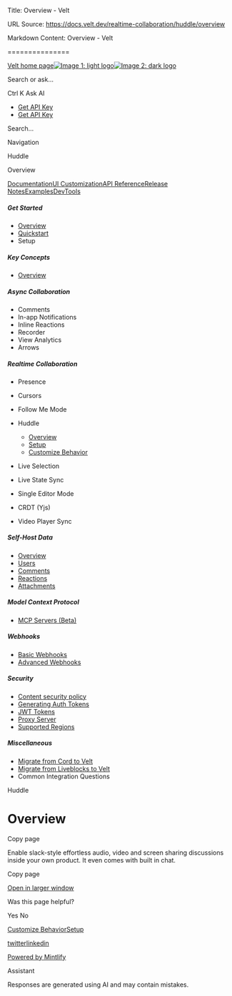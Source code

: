 Title: Overview - Velt

URL Source: https://docs.velt.dev/realtime-collaboration/huddle/overview

Markdown Content:
Overview - Velt

===============

[Velt home page![Image 1: light logo](https://mintlify.s3.us-west-1.amazonaws.com/velt/velt-logo-big-light.png)![Image 2: dark logo](https://mintlify.s3.us-west-1.amazonaws.com/velt/velt-logo-big.png)](https://docs.velt.dev/)

Search or ask...

Ctrl K Ask AI

*   [Get API Key](https://console.velt.dev/)
*   [Get API Key](https://console.velt.dev/)

Search...

Navigation

Huddle

Overview

[Documentation](https://docs.velt.dev/get-started/overview)[UI Customization](https://docs.velt.dev/ui-customization/overview)[API Reference](https://docs.velt.dev/api-reference/rest-apis/v2/organizations/add-organizations)[Release Notes](https://docs.velt.dev/release-notes/version-4/upgrade-guide)[Examples](https://velt.dev/examples)[DevTools](https://velt.dev/devtools)

##### Get Started

*   [Overview](https://docs.velt.dev/get-started/overview)
*   [Quickstart](https://docs.velt.dev/get-started/quickstart)
*   Setup

##### Key Concepts

*   [Overview](https://docs.velt.dev/key-concepts/overview)

##### Async Collaboration

*   Comments
*   In-app Notifications
*   Inline Reactions
*   Recorder
*   View Analytics
*   Arrows

##### Realtime Collaboration

*   Presence
*   Cursors
*   Follow Me Mode
*   Huddle
    *   [Overview](https://docs.velt.dev/realtime-collaboration/huddle/overview)
    *   [Setup](https://docs.velt.dev/realtime-collaboration/huddle/setup)
    *   [Customize Behavior](https://docs.velt.dev/realtime-collaboration/huddle/customize-behavior)

*   Live Selection
*   Live State Sync
*   Single Editor Mode
*   CRDT (Yjs)
*   Video Player Sync

##### Self-Host Data

*   [Overview](https://docs.velt.dev/self-host-data/overview)
*   [Users](https://docs.velt.dev/self-host-data/users)
*   [Comments](https://docs.velt.dev/self-host-data/comments)
*   [Reactions](https://docs.velt.dev/self-host-data/reactions)
*   [Attachments](https://docs.velt.dev/self-host-data/attachments)

##### Model Context Protocol

*   [MCP Servers (Beta)](https://docs.velt.dev/mcp/mcp)

##### Webhooks

*   [Basic Webhooks](https://docs.velt.dev/webhooks/basic)
*   [Advanced Webhooks](https://docs.velt.dev/webhooks/advanced)

##### Security

*   [Content security policy](https://docs.velt.dev/security/content-security-policy)
*   [Generating Auth Tokens](https://docs.velt.dev/security/auth-tokens)
*   [JWT Tokens](https://docs.velt.dev/security/jwt-tokens)
*   [Proxy Server](https://docs.velt.dev/security/proxy-server)
*   [Supported Regions](https://docs.velt.dev/security/supported-regions)

##### Miscellaneous

*   [Migrate from Cord to Velt](https://docs.velt.dev/migration/migrate-from-cord-to-velt)
*   [Migrate from Liveblocks to Velt](https://docs.velt.dev/migration/migrate-from-liveblocks-to-velt)
*   Common Integration Questions

Huddle

Overview
========

Copy page

Enable slack-style effortless audio, video and screen sharing discussions inside your own product. It even comes with built in chat.

Copy page

[Open in larger window](https://landing-page-demo-velt.vercel.app/?feature=huddle)

Was this page helpful?

Yes No

[Customize Behavior](https://docs.velt.dev/realtime-collaboration/flock-mode/customize-behavior)[Setup](https://docs.velt.dev/realtime-collaboration/huddle/setup)

[twitter](https://twitter.com/veltjs)[linkedin](https://www.linkedin.com/company/veltjs)

[Powered by Mintlify](https://mintlify.com/preview-request?utm_campaign=poweredBy&utm_medium=referral&utm_source=velt)

Assistant

Responses are generated using AI and may contain mistakes.

